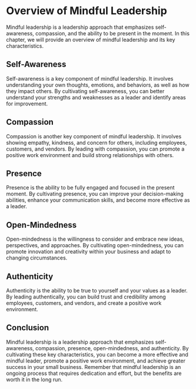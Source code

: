 Overview of Mindful Leadership
======================================================================

Mindful leadership is a leadership approach that emphasizes self-awareness, compassion, and the ability to be present in the moment. In this chapter, we will provide an overview of mindful leadership and its key characteristics.

Self-Awareness
--------------

Self-awareness is a key component of mindful leadership. It involves understanding your own thoughts, emotions, and behaviors, as well as how they impact others. By cultivating self-awareness, you can better understand your strengths and weaknesses as a leader and identify areas for improvement.

Compassion
----------

Compassion is another key component of mindful leadership. It involves showing empathy, kindness, and concern for others, including employees, customers, and vendors. By leading with compassion, you can promote a positive work environment and build strong relationships with others.

Presence
--------

Presence is the ability to be fully engaged and focused in the present moment. By cultivating presence, you can improve your decision-making abilities, enhance your communication skills, and become more effective as a leader.

Open-Mindedness
---------------

Open-mindedness is the willingness to consider and embrace new ideas, perspectives, and approaches. By cultivating open-mindedness, you can promote innovation and creativity within your business and adapt to changing circumstances.

Authenticity
------------

Authenticity is the ability to be true to yourself and your values as a leader. By leading authentically, you can build trust and credibility among employees, customers, and vendors, and create a positive work environment.

Conclusion
----------

Mindful leadership is a leadership approach that emphasizes self-awareness, compassion, presence, open-mindedness, and authenticity. By cultivating these key characteristics, you can become a more effective and mindful leader, promote a positive work environment, and achieve greater success in your small business. Remember that mindful leadership is an ongoing process that requires dedication and effort, but the benefits are worth it in the long run.
